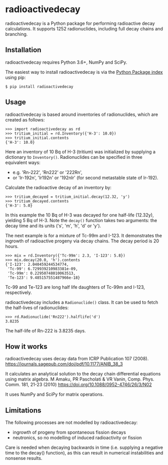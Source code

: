 radioactivedecay
================

radioactivedecay is a Python package for performing radioactive decay calculations. It supports
1252 radionuclides, including full decay chains and branching.

Installation
------------

radioactivedecay requires Python 3.6+, NumPy and SciPy.

The easiest way to install radioactivedecay is via the [Python Package index](https://pypi.org/) 
using pip:

```console
$ pip install radioactivedecay
```

Usage
-----

radioactivedecay is based around inventories of radionuclides, which are created as follows:

```pycon
>>> import radioactivedecay as rd
>>> tritium_initial = rd.Inventory({'H-3': 10.0})
>>> tritium_initial.contents
{'H-3': 10.0}
```

Here an inventory of 10 Bq of H-3 (tritium) was initialized by supplying a dictionary to
`Inventory()`. Radionuclides can be specified in three equivalent ways:
* e.g. 'Rn-222', 'Rn222' or '222Rn',
* or 'Ir-192n', 'Ir192n' or '192nIr' (for second metastable state of Ir-192).

Calculate the radioactive decay of an inventory by:

```pycon
>>> tritium_decayed = tritium_initial.decay(12.32, 'y')
>>> tritium_decayed.contents
{'H-3': 5.0}
```

In this example the 10 Bq of H-3 was decayed for one half-life (12.32y), yielding 5 Bq of H-3. Note
the `decay()` function takes two arguments: the decay time and its units ('s', 'm', 'h', 'd' or 'y').

The next example is for a mixture of Tc-99m and I-123. It demonstrates the ingrowth of radioactive
progeny via decay chains. The decay period is 20 hours.

```pycon
>>> mix = rd.Inventory({'Tc-99m': 2.3, 'I-123': 5.8})
>>> mix.decay(20.0, 'h').contents
{'I-123': 2.040459244534774,
 'Tc-99': 6.729939210983381e-09,
 'Tc-99m': 0.22950748010063513,
 'Te-123': 9.485157551487966e-18}
```

Tc-99 and Te-123 are long half life daughters of Tc-99m and I-123, respectively.

radioactivedecay includes a `Radionuclide()` class. It can be used to fetch the half-lives of
radionuclides:

```pycon
>>> rd.Radionuclide('Rn222').halflife('d')
3.8235
```

The half-life of Rn-222 is 3.8235 days.

How it works
------------

radioactivedecay uses decay data from ICRP Publication 107 (2008).
https://journals.sagepub.com/doi/pdf/10.1177/ANIB_38_3

It calculates an analytical solution to the decay chain differential equations using matrix algebra.
M Amaku, PR Pascholati & VR Vanin, Comp. Phys. Comm. 181, 21-23 (2010)
https://doi.org/10.1088/0952-4746/26/3/N02

It uses NumPy and SciPy for matrix operations.

Limitations
-----------

The following processes are not modelled by radioactivedecay:
- ingrowth of progeny from spontaneous fission decays
- neutronics, so no modelling of induced radioactivity or fission

Care is needed when decaying backwards in time (i.e. supplying a negative time to the decay()
function), as this can result in numerical instabilities and nonsense results.
